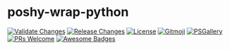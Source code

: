 # poshy-wrap-python

[![Validate Changes](https://github.com/pwshrc/poshy-wrap-python/actions/workflows/validate.yml/badge.svg)](https://github.com/pwshrc/poshy-wrap-python/actions/workflows/validate.yml)
[![Release Changes](https://github.com/pwshrc/poshy-wrap-python/actions/workflows/release.yml/badge.svg)](https://github.com/pwshrc/poshy-wrap-python/actions/workflows/release.yml)
[![License](https://img.shields.io/github/license/pwshrc/poshy-wrap-python)](./LICENSE.txt)
[![Gitmoji](https://img.shields.io/badge/gitmoji-%20😜%20😍-FFDD67.svg?style=flat-square)](https://gitmoji.carloscuesta.me/)
[![PSGallery](https://img.shields.io/powershellgallery/dt/poshy-wrap-python.svg)](https://www.powershellgallery.com/packages/poshy-wrap-python)
[![PRs Welcome](https://img.shields.io/badge/PRs-welcome-brightgreen.svg?style=flat-square)](http://makeapullrequest.com)
[![Awesome Badges](https://img.shields.io/badge/badges-awesome-green.svg)](https://github.com/Naereen/badges)



